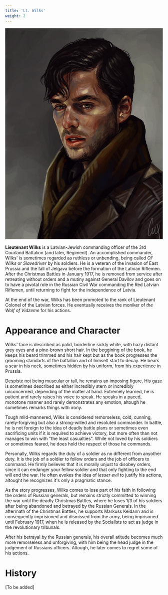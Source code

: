 ```yaml
---
title: 'Lt. Wilks'
weight: 2
---
```


![](../wilks.jpg)

**Lieutenant Wilks** is a Latvian-Jewish commanding officer of the 3rd Courland Battalion (and later, Regiment). An accomplished commander, Wilks' is sometimes regarded as ruthless or unbending, being called _Ol' Wilks_ or _Slavedriver_ by his soldiers. He is a veteran of the invasion of East Prussia and the fall of Jelgava before the formation of the Latvian Riflemen. After the Christmas Battles in January 1917, he is removed from service after retreating without orders and a mutiny against General Davilov and goes on to have a pivotal role in the Russian Civil War commanding the Red Latvian Riflemen, until returning to fight for the independence of Latvia.

At the end of the war, Wilks has been promoted to the rank of Lieutenant Colonel of the Latvian forces. He eventually receives the moniker of _the Wolf of Vidzeme_ for his actions.


# Appearance and Character

Wilks' face is described as palid, borderline sickly white, with hazy distant grey eyes and a pine-brown short hair. In the beggining of the book, he keeps his beard trimmed and his hair kept but as the book progresses the grooming standarts of the battalion and of himself start to decay. He bears a scar in his neck, sometimes hidden by his uniform, from his experience in Prussia.

Despiste not being muscular or tall, he remains an imposing figure. His gaze is sometimes described as either incredibly stern or incredibly unconcerned, depending of the matter at hand. Extremely learned, he is patient and rarely raises his voice to speak. He speaks in a paced, monotone manner and rarely demonstrates any emotion, altough he sometimes remarks things with irony. 

Tough mild-mannered, Wilks is considered remorseless, cold, cunning, rarely-forgiving but also a strong-willed and resoluted commander. In battle, he is not foreign to the idea of deadly battle plans or sometimes even sacrificing units if it is required to achieve victory, but more often than not manages to win with "the least casualties". While not loved by his soldiers or sometimes feared, he does hold the respect of those he commands.

Personally, Wilks regards the duty of a soldier as no different from anyother duty. It is the job of a soldier to follow orders and the job of officers to command. He firmly believes that it is morally unjust to disobey orders, since it can endanger your fellow soldier and that only fighting to the end will end the war. He often evokes the idea of _lesser evil_ to justify his actions, altought he recognizes it's only a pragmatic stance.

As the story progresses, Wilks comes to lose part of his faith in following the orders of Russian generals, but remains strictly committed to winning the war until the deadly Christmas Battles, where he loses 1/3 of his soldiers after being abandoned and betrayed by the Russian Generals. In the aftermath of the Christmas Battles, he supports Markuss Keidann and is consequently imprisioned and dismissed from the army, being imprisoned until February 1917, when he is released by the Socialists to act as judge in the revolutionary tribunals.

After his betrayal by the Russian generals, his overall atitude becomes much more remorseless and unforgiving, with him being the head judge in the judgement of Russians officers. Altough, he later comes to regret some of his actions.

# History

[To be added]

<!-- {{< tabs "wilks" >}}
{{< tab "MacOS" >}} # MacOS Content {{< /tab >}}
{{< tab "Linux" >}} # Linux Content {{< /tab >}}
{{< tab "Windows" >}} # Windows Content {{< /tab >}}
{{< /tabs >}} -->